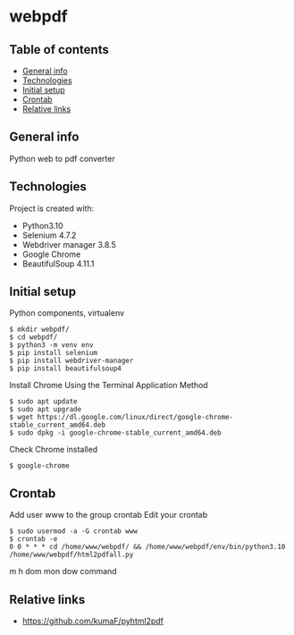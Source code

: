 # webpdf

## Table of contents
* [General info](#general-info)
* [Technologies](#technologies)
* [Initial setup](#initial-setup)
* [Crontab](#crontab)
* [Relative links](#relative-links)

## General info
Python web to pdf converter
	
## Technologies
Project is created with:
* Python3.10
* Selenium 4.7.2
* Webdriver manager 3.8.5
* Google Chrome
* BeautifulSoup 4.11.1
	
## Initial setup

Python components, virtualenv
```
$ mkdir webpdf/
$ cd webpdf/
$ python3 -m venv env 
$ pip install selenium
$ pip install webdriver-manager
$ pip install beautifulsoup4
```
Install Chrome Using the Terminal Application Method
```
$ sudo apt update
$ sudo apt upgrade
$ wget https://dl.google.com/linux/direct/google-chrome-stable_current_amd64.deb
$ sudo dpkg -i google-chrome-stable_current_amd64.deb
```
Check Chrome installed
```
$ google-chrome
```

## Crontab

Add user www to the group crontab
Edit your crontab
```
$ sudo usermod -a -G crontab www
$ crontab -e
0 0 * * * cd /home/www/webpdf/ && /home/www/webpdf/env/bin/python3.10 /home/www/webpdf/html2pdfall.py
```
m h dom mon dow command

## Relative links

* https://github.com/kumaF/pyhtml2pdf